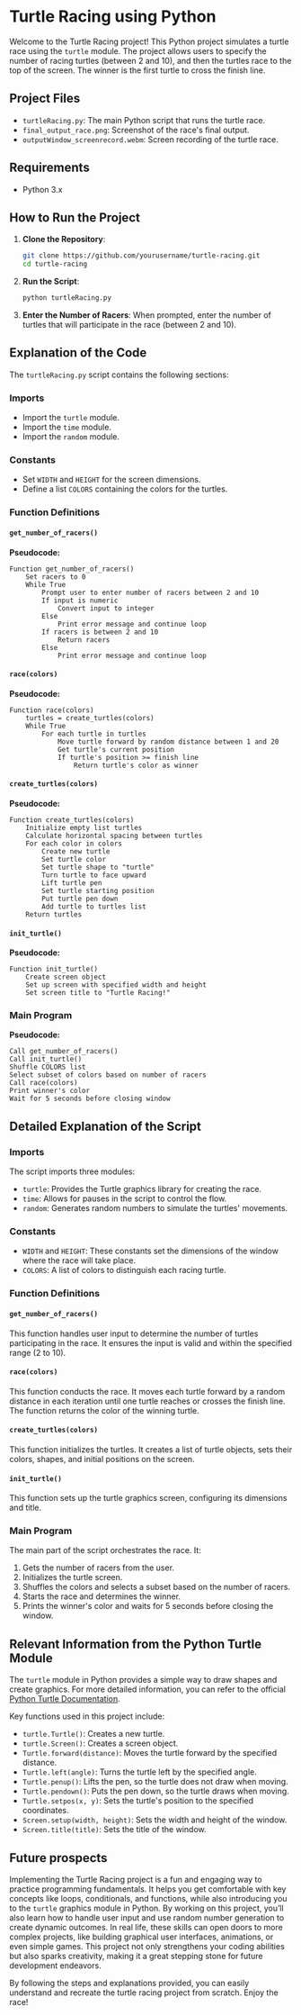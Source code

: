# Turtle Racing using Python

Welcome to the Turtle Racing project! This Python project simulates a turtle race using the `turtle` module. The project allows users to specify the number of racing turtles (between 2 and 10), and then the turtles race to the top of the screen. The winner is the first turtle to cross the finish line.

## Project Files

- `turtleRacing.py`: The main Python script that runs the turtle race.
- `final_output_race.png`: Screenshot of the race's final output.
- `outputWindow_screenrecord.webm`: Screen recording of the turtle race.

## Requirements

- Python 3.x

## How to Run the Project

1. **Clone the Repository**:
   ```sh
   git clone https://github.com/yourusername/turtle-racing.git
   cd turtle-racing
   ```

2. **Run the Script**:
   ```sh
   python turtleRacing.py
   ```

3. **Enter the Number of Racers**:
   When prompted, enter the number of turtles that will participate in the race (between 2 and 10).

## Explanation of the Code

The `turtleRacing.py` script contains the following sections:

### Imports

- Import the `turtle` module.
- Import the `time` module.
- Import the `random` module.

### Constants

- Set `WIDTH` and `HEIGHT` for the screen dimensions.
- Define a list `COLORS` containing the colors for the turtles.

### Function Definitions

#### `get_number_of_racers()`

**Pseudocode:**

```
Function get_number_of_racers()
    Set racers to 0
    While True
        Prompt user to enter number of racers between 2 and 10
        If input is numeric
            Convert input to integer
        Else
            Print error message and continue loop
        If racers is between 2 and 10
            Return racers
        Else
            Print error message and continue loop
```

#### `race(colors)`

**Pseudocode:**

```
Function race(colors)
    turtles = create_turtles(colors)
    While True
        For each turtle in turtles
            Move turtle forward by random distance between 1 and 20
            Get turtle's current position
            If turtle's position >= finish line
                Return turtle's color as winner
```

#### `create_turtles(colors)`

**Pseudocode:**

```
Function create_turtles(colors)
    Initialize empty list turtles
    Calculate horizontal spacing between turtles
    For each color in colors
        Create new turtle
        Set turtle color
        Set turtle shape to "turtle"
        Turn turtle to face upward
        Lift turtle pen
        Set turtle starting position
        Put turtle pen down
        Add turtle to turtles list
    Return turtles
```

#### `init_turtle()`

**Pseudocode:**

```
Function init_turtle()
    Create screen object
    Set up screen with specified width and height
    Set screen title to "Turtle Racing!"
```

### Main Program

**Pseudocode:**

```
Call get_number_of_racers()
Call init_turtle()
Shuffle COLORS list
Select subset of colors based on number of racers
Call race(colors)
Print winner's color
Wait for 5 seconds before closing window
```

## Detailed Explanation of the Script

### Imports

The script imports three modules:
- `turtle`: Provides the Turtle graphics library for creating the race.
- `time`: Allows for pauses in the script to control the flow.
- `random`: Generates random numbers to simulate the turtles' movements.

### Constants

- `WIDTH` and `HEIGHT`: These constants set the dimensions of the window where the race will take place.
- `COLORS`: A list of colors to distinguish each racing turtle.

### Function Definitions

#### `get_number_of_racers()`

This function handles user input to determine the number of turtles participating in the race. It ensures the input is valid and within the specified range (2 to 10).

#### `race(colors)`

This function conducts the race. It moves each turtle forward by a random distance in each iteration until one turtle reaches or crosses the finish line. The function returns the color of the winning turtle.

#### `create_turtles(colors)`

This function initializes the turtles. It creates a list of turtle objects, sets their colors, shapes, and initial positions on the screen.

#### `init_turtle()`

This function sets up the turtle graphics screen, configuring its dimensions and title.

### Main Program

The main part of the script orchestrates the race. It:
1. Gets the number of racers from the user.
2. Initializes the turtle screen.
3. Shuffles the colors and selects a subset based on the number of racers.
4. Starts the race and determines the winner.
5. Prints the winner's color and waits for 5 seconds before closing the window.

## Relevant Information from the Python Turtle Module

The `turtle` module in Python provides a simple way to draw shapes and create graphics. For more detailed information, you can refer to the official [Python Turtle Documentation](https://docs.python.org/3/library/turtle.html).

Key functions used in this project include:
- `turtle.Turtle()`: Creates a new turtle.
- `turtle.Screen()`: Creates a screen object.
- `Turtle.forward(distance)`: Moves the turtle forward by the specified distance.
- `Turtle.left(angle)`: Turns the turtle left by the specified angle.
- `Turtle.penup()`: Lifts the pen, so the turtle does not draw when moving.
- `Turtle.pendown()`: Puts the pen down, so the turtle draws when moving.
- `Turtle.setpos(x, y)`: Sets the turtle's position to the specified coordinates.
- `Screen.setup(width, height)`: Sets the width and height of the window.
- `Screen.title(title)`: Sets the title of the window.

## Future prospects
Implementing the Turtle Racing project is a fun and engaging way to practice programming fundamentals. It helps you get comfortable with key concepts like loops, conditionals, and functions, while also introducing you to the `turtle` graphics module in Python. By working on this project, you’ll also learn how to handle user input and use random number generation to create dynamic outcomes. In real life, these skills can open doors to more complex projects, like building graphical user interfaces, animations, or even simple games. This project not only strengthens your coding abilities but also sparks creativity, making it a great stepping stone for future development endeavors.


By following the steps and explanations provided, you can easily understand and recreate the turtle racing project from scratch. Enjoy the race!
